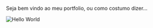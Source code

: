 Seja bem vindo ao meu portfolio, ou como costumo dizer...

<img src="/assets/helloWorld.png" alt="Hello World" />
